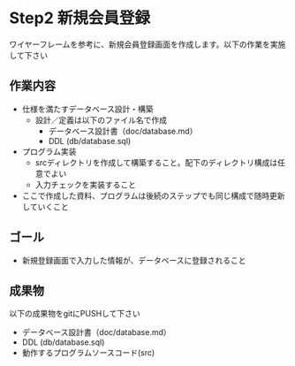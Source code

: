 # Step2 新規会員登録

ワイヤーフレームを参考に、新規会員登録画面を作成します。以下の作業を実施して下さい

## 作業内容

* 仕様を満たすデータベース設計・構築
    * 設計／定義は以下のファイル名で作成
        * データベース設計書（doc/database.md）
        * DDL (db/database.sql)
* プログラム実装
    * srcディレクトリを作成して構築すること。配下のディレクトリ構成は任意でよい
    * 入力チェックを実装すること
* ここで作成した資料、プログラムは後続のステップでも同じ構成で随時更新していくこと

## ゴール

* 新規登録画面で入力した情報が、データベースに登録されること

## 成果物

以下の成果物をgitにPUSHして下さい

* データベース設計書（doc/database.md）
* DDL (db/database.sql)
* 動作するプログラムソースコード(src)
